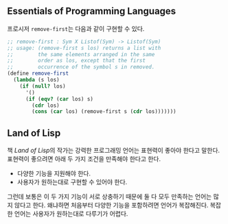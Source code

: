 ## Essentials of Programming Languages

프로시저 ```remove-first```는 다음과 같이 구현할 수 있다.

```scheme
;; remove-first : Sym X Listof(Sym) -> Listof(Sym)
;; usage: (remove-first s los) returns a list with
;;        the same elements arranged in the same
;;        order as los, except that the first
;;        occurrence of the symbol s in removed.
(define remove-first
  (lambda (s los)
    (if (null? los)
      '()
      (if (eqv? (car los) s)
        (cdr los)
        (cons (car los) (remove-first s (cdr los)))))))
```

## Land of Lisp

책 *Land of Lisp*의 작가는 강력한 프로그래밍 언어는 표현력이 좋아야 한다고 말한다. 표현력이 좋으려면 아래 두 가지 조건을 만족해야 한다고 한다.

* 다양한 기능을 지원해야 한다.
* 사용자가 원하는대로 구현할 수 있어야 한다.

그런데 보통은 이 두 가지 기능이 서로 상충하기 때문에 둘 다 모두 만족하는 언어는 많지 않다고 한다. 왜냐하면 처음부터 다양한 기능을 포함하려면 언어가 복잡해진다. 복잡한 언어는 사용자가 원하는대로 다루기가 어렵다.
